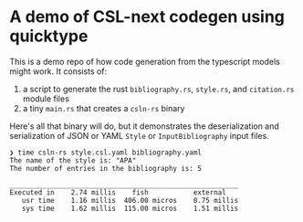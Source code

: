 # A demo of CSL-next codegen using quicktype

This is a demo repo of how code generation from the typescript models might work. It consists of:

1. a script to generate the rust `bibliography.rs`, `style.rs`, and `citation.rs` module files
2. a tiny `main.rs` that creates a `csln-rs` binary

Here's all that binary will do, but it demonstrates the deserialization and serialization of JSON or YAML `Style` or `InputBibliography` input files.

```console
❯ time csln-rs style.csl.yaml bibliography.yaml
The name of the style is: "APA"
The number of entries in the bibliography is: 5

________________________________________________________
Executed in    2.74 millis    fish           external
   usr time    1.16 millis  406.00 micros    0.75 millis
   sys time    1.62 millis  115.00 micros    1.51 millis
```
